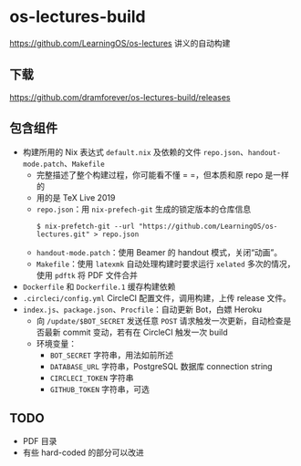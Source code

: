 # os-lectures-build

https://github.com/LearningOS/os-lectures 讲义的自动构建

## 下载

https://github.com/dramforever/os-lectures-build/releases

## 包含组件

- 构建所用的 Nix 表达式 `default.nix` 及依赖的文件 `repo.json`、`handout-mode.patch`、`Makefile`
    - 完整描述了整个构建过程，你可能看不懂 = =，但本质和原 repo 是一样的
    - 用的是 TeX Live 2019
    - `repo.json`：用 `nix-prefech-git` 生成的锁定版本的仓库信息
        ```console
        $ nix-prefetch-git --url "https://github.com/LearningOS/os-lectures.git" > repo.json
        ```
    - `handout-mode.patch`：使用 Beamer 的 handout 模式，关闭“动画”。
    - `Makefile`：使用 `latexmk` 自动处理构建时要求运行 `xelated` 多次的情况，使用 `pdftk` 将 PDF 文件合并
- `Dockerfile` 和 `Dockerfile.1` 缓存构建依赖
- `.circleci/config.yml` CircleCI 配置文件，调用构建，上传 release 文件。
- `index.js`、`package.json`、`Procfile`：自动更新 Bot，白嫖 Heroku
    - 向 `/update/$BOT_SECRET` 发送任意 `POST` 请求触发一次更新，自动检查是否最新 commit 变动，若有在 CircleCI 触发一次 build
    - 环境变量：
        - `BOT_SECRET` 字符串，用法如前所述
        - `DATABASE_URL` 字符串，PostgreSQL 数据库 connection string
        - `CIRCLECI_TOKEN` 字符串
        - `GITHUB_TOKEN` 字符串，可选

## TODO

- PDF 目录
- 有些 hard-coded 的部分可以改进
